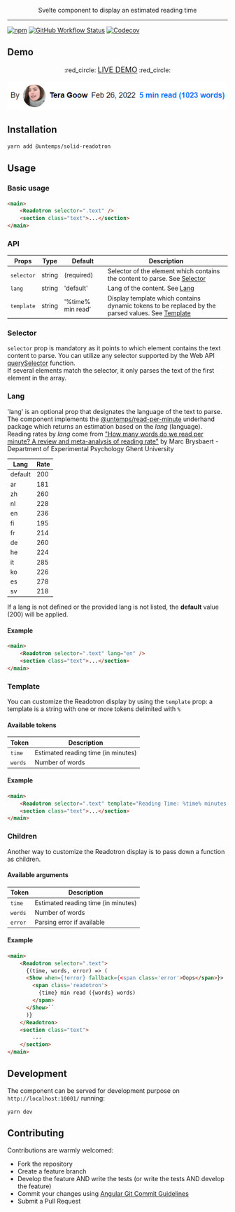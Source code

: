 <p align="center">
    Svelte component to display an estimated reading time
</p>

---

[![npm](https://img.shields.io/npm/v/@untemps/solid-readotron?style=for-the-badge)](https://www.npmjs.com/package/@untemps/solid-readotron)
[![GitHub Workflow Status](https://img.shields.io/github/workflow/status/untemps/solid-readotron/deploy?style=for-the-badge)](https://github.com/untemps/solid-readotron/actions)
[![Codecov](https://img.shields.io/codecov/c/github/untemps/solid-readotron?style=for-the-badge)](https://codecov.io/gh/untemps/solid-readotron)

## Demo

<p align="center">
    :red_circle:&nbsp;<big><a href="https://solid-readotron.vercel.app" target="_blank" rel="noopener">LIVE
    DEMO</a></big>&nbsp;:red_circle:
    <br/><br/>
    <img src="assets/example.png" alt="Example" style="max-width: 100%"/>
</p>

## Installation

```bash
yarn add @untemps/solid-readotron
```

## Usage

### Basic usage

```html
<main>
	<Readotron selector=".text" />
	<section class="text">...</section>
</main>
```

### API

| Props      | Type               | Default           | Description                                                                                                                                                     |
| ---------- | ------------------ |-------------------| ----------------------------------------------------------------------------------------------------------------------- |
| `selector` | string             | (required)        | Selector of the element which contains the content to parse. See [Selector](#selector)                                  |
| `lang`     | string             | 'default'         | Lang of the content. See [Lang](#lang)                                                                                  |
| `template` | string             | '%time% min read' | Display template which contains dynamic tokens to be replaced by the parsed values. See [Template](#template)           |

### Selector

`selector` prop is mandatory as it points to which element contains the text content to parse.
You can utilize any selector supported by the Web API [querySelector](https://developer.mozilla.org/fr/docs/Web/API/Document/querySelector) function.  
If several elements match the selector, it only parses the text of the first element in the array.

### Lang

'lang' is an optional prop that designates the language of the text to parse. The component implements the [@untemps/read-per-minute](https://github.com/untemps/read-per-minute) underhand package which returns an estimation based on the _lang_ (language).  
Reading rates by _lang_ come from ["How many words do we read per minute? A review and meta-analysis of reading rate"](https://osf.io/4nv9f/) by Marc Brysbaert - Department of Experimental Psychology Ghent University

| Lang    | Rate |
| ------- | ---- |
| default | 200  |
| ar      | 181  |
| zh      | 260  |
| nl      | 228  |
| en      | 236  |
| fi      | 195  |
| fr      | 214  |
| de      | 260  |
| he      | 224  |
| it      | 285  |
| ko      | 226  |
| es      | 278  |
| sv      | 218  |

If a lang is not defined or the provided lang is not listed, the **default** value (200) will be applied.

#### Example

```html
<main>
	<Readotron selector=".text" lang="en" />
	<section class="text">...</section>
</main>
```

### Template

You can customize the Readotron display by using the `template` prop: a template is a string with one or more tokens delimited with `%`

#### Available tokens

| Token   | Description                         |
| ------- | ----------------------------------- |
| `time`  | Estimated reading time (in minutes) |
| `words` | Number of words                     |

#### Example

```html
<main>
	<Readotron selector=".text" template="Reading Time: %time% minutes (%words% words)" />
	<section class="text">...</section>
</main>
```

### Children

Another way to customize the Readotron display is to pass down a function as children.

#### Available arguments

| Token   | Description                         |
| ------- | ----------------------------------- |
| `time`  | Estimated reading time (in minutes) |
| `words` | Number of words                     |
| `error` | Parsing error if available          |

#### Example

```html
<main>
    <Readotron selector=".text">
      {(time, words, error) => (
      <Show when={!error} fallback={<span class='error'>Oops</span>}>
        <span class='readotron'>
          {time} min read ({words} words)
        </span>
      </Show>``
      )}
    </Readotron>
    <section class="text">
        ...
    </section>
</main>
```

## Development

The component can be served for development purpose on `http://localhost:10001/` running:

```
yarn dev
```

## Contributing

Contributions are warmly welcomed:

-   Fork the repository
-   Create a feature branch
-   Develop the feature AND write the tests (or write the tests AND develop the feature)
-   Commit your changes
    using [Angular Git Commit Guidelines](https://github.com/angular/angular.js/blob/master/DEVELOPERS.md#-git-commit-guidelines)
-   Submit a Pull Request

